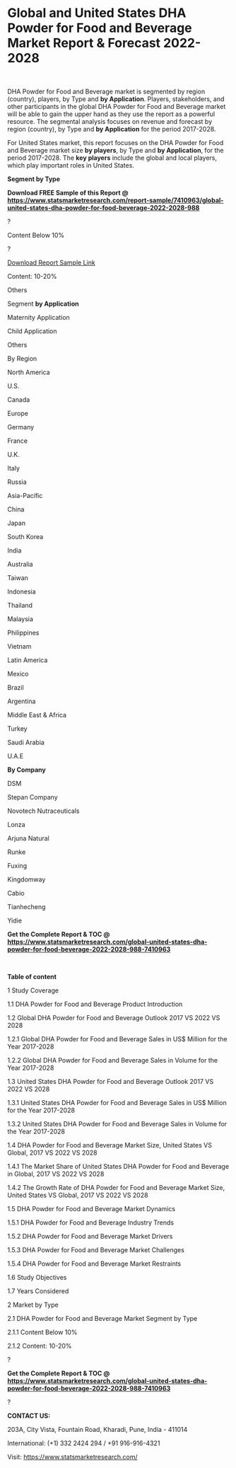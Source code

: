 <h1>Global and United States DHA Powder for Food and Beverage Market Report & Forecast 2022-2028</h1><br/><p>DHA Powder for Food and Beverage market is segmented by region (country), players, by Type and <strong>by Application</strong>. Players, stakeholders, and other participants in the global DHA Powder for Food and Beverage market will be able to gain the upper hand as they use the report as a powerful resource. The segmental analysis focuses on revenue and forecast by region (country), by Type and <strong>by Application</strong> for the period 2017-2028.</p>
 
 
 
 <p>For United States market, this report focuses on the DHA Powder for Food and Beverage market size <strong>by players</strong>, by Type and <strong>by Application</strong>, for the period 2017-2028. The <strong>key players</strong> include the global and local players, which play important roles in United States.</p>
 
 
 
 <p><strong>Segment by Type</strong></p>
 
 
 
 <div><b>Download FREE Sample of this Report @ <a href="https://www.statsmarketresearch.com/download-free-sample/7410963/global-united-states-dha-powder-for-food-beverage-2022-2028-988">https://www.statsmarketresearch.com/report-sample/7410963/global-united-states-dha-powder-for-food-beverage-2022-2028-988</a></b></div>
 
 
 
 <p>? </p>
 
 
 
 <p>Content Below 10%</p>
 
 
 
 <p>? </p>
 
 
 
 <p><a href="https://www.statsmarketresearch.com/download-free-sample/7410963/global-united-states-dha-powder-for-food-beverage-2022-2028-988">Download Report Sample Link</a></p>
 
 
 
 <p>Content: 10-20%</p>
 
 
 
 <p>Others</p>
 
 
 
 <p>Segment <strong>by Application</strong></p>
 
 
 
 <p>Maternity Application</p>
 
 
 
 <p>Child Application</p>
 
 
 
 <p>Others</p>
 
 
 
 <p>By Region</p>
 
 
 
 <p>North America</p>
 
 
 
 <p>U.S.</p>
 
 
 
 <p>Canada</p>
 
 
 
 <p>Europe</p>
 
 
 
 <p>Germany</p>
 
 
 
 <p>France</p>
 
 
 
 <p>U.K.</p>
 
 
 
 <p>Italy</p>
 
 
 
 <p>Russia</p>
 
 
 
 <p>Asia-Pacific</p>
 
 
 
 <p>China</p>
 
 
 
 <p>Japan</p>
 
 
 
 <p>South Korea</p>
 
 
 
 <p>India</p>
 
 
 
 <p>Australia</p>
 
 
 
 <p>Taiwan</p>
 
 
 
 <p>Indonesia</p>
 
 
 
 <p>Thailand</p>
 
 
 
 <p>Malaysia</p>
 
 
 
 <p>Philippines</p>
 
 
 
 <p>Vietnam</p>
 
 
 
 <p>Latin America</p>
 
 
 
 <p>Mexico</p>
 
 
 
 <p>Brazil</p>
 
 
 
 <p>Argentina</p>
 
 
 
 <p>Middle East & Africa</p>
 
 
 
 <p>Turkey</p>
 
 
 
 <p>Saudi Arabia</p>
 
 
 
 <p>U.A.E</p>
 
 
 
 <p><strong>By Company</strong></p>
 
 
 
 <p>DSM</p>
 
 
 
 <p>Stepan Company</p>
 
 
 
 <p>Novotech Nutraceuticals</p>
 
 
 
 <p>Lonza</p>
 
 
 
 <p>Arjuna Natural</p>
 
 
 
 <p>Runke</p>
 
 
 
 <p>Fuxing</p>
 
 
 
 <p>Kingdomway</p>
 
 
 
 <p>Cabio</p>
 
 
 
 <p>Tianhecheng</p>
 
 
 
 <p>Yidie</p>
 
 
 
 <div><b>Get the Complete Report & TOC @ <a href="https://www.statsmarketresearch.com/global-united-states-dha-powder-for-food-beverage-2022-2028-988-7410963">https://www.statsmarketresearch.com/global-united-states-dha-powder-for-food-beverage-2022-2028-988-7410963</a></b></div>
 
 
 
 <p><br />
 
 <b>Table of content</b></p>
 
 
 
 <p>1 Study Coverage<br />
 
 1.1 DHA Powder for Food and Beverage Product Introduction<br />
 
 1.2 Global DHA Powder for Food and Beverage Outlook 2017 VS 2022 VS 2028<br />
 
 1.2.1 Global DHA Powder for Food and Beverage Sales in US$ Million for the Year 2017-2028<br />
 
 1.2.2 Global DHA Powder for Food and Beverage Sales in Volume for the Year 2017-2028<br />
 
 1.3 United States DHA Powder for Food and Beverage Outlook 2017 VS 2022 VS 2028<br />
 
 1.3.1 United States DHA Powder for Food and Beverage Sales in US$ Million for the Year 2017-2028<br />
 
 1.3.2 United States DHA Powder for Food and Beverage Sales in Volume for the Year 2017-2028<br />
 
 1.4 DHA Powder for Food and Beverage Market Size, United States VS Global, 2017 VS 2022 VS 2028<br />
 
 1.4.1 The Market Share of United States DHA Powder for Food and Beverage in Global, 2017 VS 2022 VS 2028<br />
 
 1.4.2 The Growth Rate of DHA Powder for Food and Beverage Market Size, United States VS Global, 2017 VS 2022 VS 2028<br />
 
 1.5 DHA Powder for Food and Beverage Market Dynamics<br />
 
 1.5.1 DHA Powder for Food and Beverage Industry Trends<br />
 
 1.5.2 DHA Powder for Food and Beverage Market Drivers<br />
 
 1.5.3 DHA Powder for Food and Beverage Market Challenges<br />
 
 1.5.4 DHA Powder for Food and Beverage Market Restraints<br />
 
 1.6 Study Objectives<br />
 
 1.7 Years Considered<br />
 
 2 Market by Type<br />
 
 2.1 DHA Powder for Food and Beverage Market Segment by Type<br />
 
 2.1.1 Content Below 10%<br />
 
 2.1.2 Content: 10-20%<br />
 
 ? </p>
 
 
 
 <div><b>Get the Complete Report & TOC @ <a href="https://www.statsmarketresearch.com/global-united-states-dha-powder-for-food-beverage-2022-2028-988-7410963">https://www.statsmarketresearch.com/global-united-states-dha-powder-for-food-beverage-2022-2028-988-7410963</a></b></div>
 
 
 
 <p>? </p>
 
 
 
 <p><b>CONTACT US:</b><br />
 
 203A, City Vista, Fountain Road, Kharadi, Pune, India - 411014<br />
 
 International: (+1) 332 2424 294 / +91 916-916-4321<br />
 
 Visit: <a href="https://www.statsmarketresearch.com/">https://www.statsmarketresearch.com/</a></p>